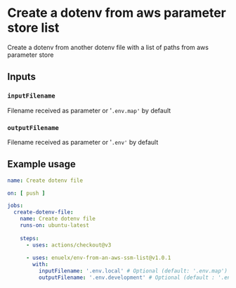 <!-- <p align="center">
  <a href="https://github.com/actions/typescript-action/actions"><img alt="typescript-action status" src="https://github.com/actions/typescript-action/workflows/build-test/badge.svg"></a>
</p> -->

# Create a dotenv from aws parameter store list

Create a dotenv from another dotenv file with a list of paths from aws parameter store

## Inputs

### `inputFilename`

Filename received as parameter or '`.env.map'` by default

### `outputFilename`
Filename received as parameter or '`.env'` by default

## Example usage

```yaml
name: Create dotenv file

on: [ push ]

jobs:
  create-dotenv-file:
    name: Create dotenv file
    runs-on: ubuntu-latest
    
    steps:
      - uses: actions/checkout@v3
      
      - uses: enuelx/env-from-an-aws-ssm-list@v1.0.1
        with:
          inputFilename: '.env.local' # Optional (default: '.env.map')
          outputFilename: '.env.development' # Optional (default : '.env')